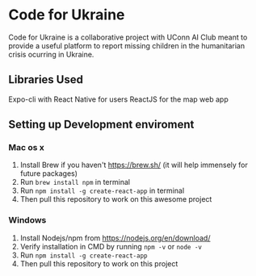 # Code for Ukraine
Code for Ukraine is a collaborative project with UConn AI Club meant to provide a useful platform to report missing children in the humanitarian crisis ocurring in Ukraine.

## Libraries Used ##
Expo-cli with React Native for users
ReactJS for the map web app

## Setting up Development enviroment ##
### Mac os x ###
1. Install Brew if you haven't https://brew.sh/ (it will help immensely for future packages)
2. Run `brew install npm` in terminal
3. Run `npm install -g create-react-app` in terminal
4. Then pull this repository to work on this awesome project

### Windows ###
1. Install Nodejs/npm from https://nodejs.org/en/download/
2. Verify installation in CMD by running `npm -v` or `node -v`
3. Run `npm install -g create-react-app`
4. Then pull this repository to work on this project
